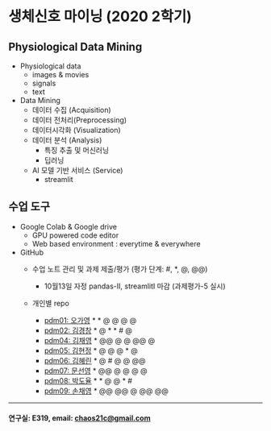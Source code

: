 # 생체신호 마이닝 (2020 2학기)

## Physiological Data Mining
* Physiological data
  - images & movies
  - signals
  - text
* Data Mining
  - 데이터 수집 (Acquisition)
  - 데이터 전처리(Preprocessing)
  - 데이터시각화 (Visualization)
  - 데이터 분석 (Analysis)
    * 특징 추출 및 머신러닝
    * 딥러닝
  - AI 모델 기반 서비스 (Service)
    * streamlit
    
## 수업 도구
* Google Colab & Google drive
  - GPU powered code editor
  - Web based environment : everytime & everywhere
* GitHub
  - 수업 노트 관리 및 과제 제출/평가 (평가 단계: #, *, @, @@)
    * 10월13일 자정 pandas-II, streamlitI 마감 (과제평가-5 실시) 
    
  - 개인별 repo  
    * [pdm01: 오가영](https://github.com/o-going/pdm01) * * @ @ @ @
    * [pdm02: 김경창](https://github.com/rldckd0103/pdm02) * @ * * # @
    * [pdm04: 김채영](https://github.com/kimchaeyoung-student/pdm04) * @@ @ @ @@ @
    * [pdm05: 김현정](https://github.com/dasdasqs2/pdm05) * @ @ @ * @
    * [pdm06: 김혜린](https://github.com/Kim-Hyerin/pdm06) * @ # @ @ @@
    * [pdm07: 문선영](https://github.com/anstjsdud/pdm07) * @@ @ @ @ @
    * [pdm08: 박도율](https://github.com/DoyulPark/pdm08) * * @ @ * #
    * [pdm09: 손채영](https://github.com/chaeyeongSon/pdm09) * @@ @@ @ @@ @@
 ---
 #### 연구실: E319, email: chaos21c@gmail.com
 
